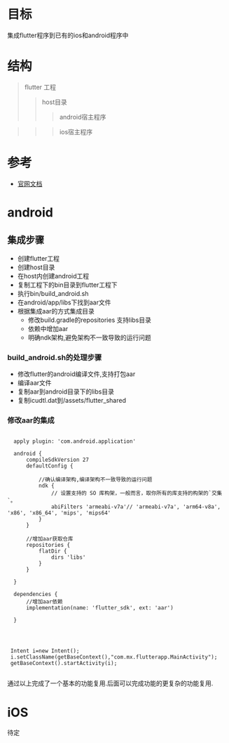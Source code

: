 # 目标
  集成flutter程序到已有的ios和android程序中

# 结构
  > flutter 工程
  >> host目录
  >>> android宿主程序
  
  >>> ios宿主程序

# 参考
  - [官网文档](https://github.com/flutter/flutter/wiki/Add-Flutter-to-existing-apps)

# android

## 集成步骤
  - 创建flutter工程
  - 创建host目录
  - 在host内创建android工程
  - 复制工程下的bin目录到flutter工程下
  - 执行bin/build_android.sh
  - 在android/app/libs下找到aar文件
  - 根据集成aar的方式集成目录
     - 修改build.gradle的repositories 支持libs目录
     - 依赖中增加aar
     - 明确ndk架构,避免架构不一致导致的运行问题


### build_android.sh的处理步骤
  - 修改flutter的android编译文件,支持打包aar
  - 编译aar文件
  - 复制aar到android目录下的libs目录
  - 复制icudtl.dat到/assets/flutter_shared

### 修改aar的集成

```

  apply plugin: 'com.android.application'

  android {
      compileSdkVersion 27
      defaultConfig {

          //确认编译架构,编译架构不一致导致的运行问题
          ndk {
              // 设置支持的 SO 库构架，一般而言，取你所有的库支持的构架的`交集`。
              abiFilters 'armeabi-v7a'// 'armeabi-v7a', 'arm64-v8a', 'x86', 'x86_64', 'mips', 'mips64'
          }
      }

      //增加aar获取仓库
      repositories {
          flatDir {
              dirs 'libs'
          }
      }

  }

  dependencies {
      //增加aar依赖
      implementation(name: 'flutter_sdk', ext: 'aar')

  }



```


```

 Intent i=new Intent();
 i.setClassName(getBaseContext(),"com.mx.flutterapp.MainActivity");
 getBaseContext().startActivity(i);


```


  通过以上完成了一个基本的功能复用.后面可以完成功能的更复杂的功能复用.

# iOS
  待定
